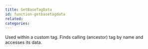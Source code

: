 ```yaml
---
title: GetBaseTagData
id: function-getbasetagdata
related:
categories:
---
```


Used within a custom tag. Finds calling (ancestor) tag by
name and accesses its data.

